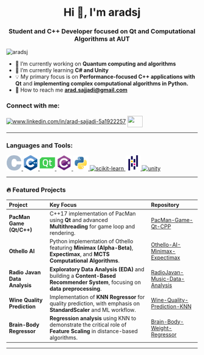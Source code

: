 <h1 align="center">Hi 👋, I'm aradsj</h1>
<h3 align="center">Student and C++ Developer focused on Qt and Computational Algorithms at AUT</h3>

<p align="left"> <img src="https://komarev.com/ghpvc/?username=aradsj&label=Profile%20views&color=0e75b6&style=flat" alt="aradsj" /> </p>

- 🔭 I’m currently working on **Quantum computing and algorithms**
- 🌱 I’m currently learning **C# and Unity**
- 💡 My primary focus is on **Performance-focused C++ applications with Qt** and **implementing complex computational algorithms in Python.**
- 📧 How to reach me **arad.sajjadi@gmail.com**

<h3 align="left">Connect with me:</h3>
<p align="left">
<a href="https://www.linkedin.com/in/arad-sajjadi-5a1922257" target="blank"><img align="center" src="https://raw.githubusercontent.com/rahuldkjain/github-profile-readme-generator/master/src/images/icons/Social/linked-in-alt.svg" alt="www.linkedin.com/in/arad-sajjadi-5a1922257" height="30" width="40" /></a>
<img align="center" src="https://raw.githubusercontent.com/rahuldkjain/github-profile-readme-generator/master/src/images/icons/Social/instagram.svg" height="30" width="40" />
</p>

---

<h3 align="left">Languages and Tools:</h3>
<p align="left"> 
    <a href="https://www.cprogramming.com/" target="_blank" rel="noreferrer"> <img src="https://raw.githubusercontent.com/devicons/devicon/master/icons/c/c-original.svg" alt="c" width="40" height="40"/> </a> 
    <a href="https://www.w3schools.com/cpp/" target="_blank" rel="noreferrer"> <img src="https://raw.githubusercontent.com/devicons/devicon/master/icons/cplusplus/cplusplus-original.svg" alt="cplusplus" width="40" height="40"/> </a> 
    <a href="https://www.qt.io/" target="_blank" rel="noreferrer"> <img src="https://raw.githubusercontent.com/devicons/devicon/master/icons/qt/qt-original.svg" alt="qt" width="40" height="40"/> </a> 
    <a href="https://www.w3schools.com/cs/" target="_blank" rel="noreferrer"> <img src="https://raw.githubusercontent.com/devicons/devicon/master/icons/csharp/csharp-original.svg" alt="csharp" width="40" height="40"/> </a> 
    <a href="https://www.python.org" target="_blank" rel="noreferrer"> <img src="https://raw.githubusercontent.com/devicons/devicon/master/icons/python/python-original.svg" alt="python" width="40" height="40"/> </a> 
    <a href="https://scikit-learn.org/" target="_blank" rel="noreferrer"> <img src="https://upload.wikimedia.org/wikipedia/commons/thumb/0/05/Scikit_learn_logo_small.svg/2560px-Scikit_learn_logo_small.svg.png" alt="scikit-learn" width="40" height="40"/> </a>
    <a href="https://pandas.pydata.org/" target="_blank" rel="noreferrer"> <img src="https://raw.githubusercontent.com/devicons/devicon/master/icons/pandas/pandas-original.svg" alt="pandas" width="40" height="40"/> </a>
    <a href="https://unity.com/" target="_blank" rel="noreferrer"> <img src="https://www.vectorlogo.zone/logos/unity3d/unity3d-icon.svg" alt="unity" width="40" height="40"/> </a> 
</p>

---

<h3 align="left">🔥 Featured Projects</h3>

| Project | Key Focus | Repository |
| :--- | :--- | :--- |
| **PacMan Game (Qt/C++)** | C++17 implementation of PacMan using **Qt** and advanced **Multithreading** for game loop and rendering. | [PacMan-Game-Qt-CPP](https://github.com/aradsj/PacMan-Game-Qt-CPP) |
| **Othello AI** | Python implementation of Othello featuring **Minimax (Alpha-Beta)**, **Expectimax**, and **MCTS** **Computational Algorithms**. | [Othello-AI-Minimax-Expectimax](https://github.com/aradsj/Othello-AI-Minimax-Expectimax) |
| **Radio Javan Data Analysis** | **Exploratory Data Analysis (EDA)** and building a **Content-Based Recommender System**, focusing on **data preprocessing**. | [RadioJavan-Music-Data-Analysis](https://github.com/aradsj/RadioJavan-Music-Data-Analysis) |
| **Wine Quality Prediction** | Implementation of **KNN Regressor** for quality prediction, with emphasis on **StandardScaler** and ML workflow. | [Wine-Quality-Prediction-KNN](https://github.com/aradsj/Wine-Quality-Prediction-KNN) |
| **Brain-Body Regressor** | **Regression analysis** using KNN to demonstrate the critical role of **Feature Scaling** in distance-based algorithms. | [Brain-Body-Weight-Regressor](https://github.com/aradsj/Brain-Body-Weight-Regressor) |

---
